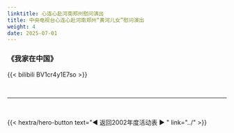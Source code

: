 ```yaml
---
linktitle: 心连心赴河南郑州慰问演出
title: 中央电视台心连心赴河南郑州“黄河儿女”慰问演出
weight: 4
date: 2025-07-01
---
```


### 《我家在中国》

{{< bilibili BV1cr4y1E7so >}}


<br>
<hr>
<br>

{{< hextra/hero-button text="◀ 返回2002年度活动表 ▶ " link="../" >}}